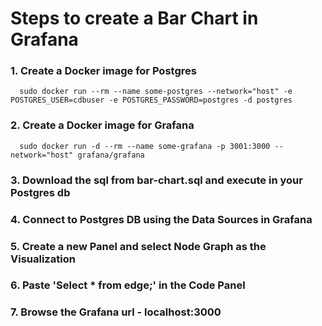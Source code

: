 # Steps to create a Bar Chart in Grafana

### 1. Create a Docker image for Postgres
      sudo docker run --rm --name some-postgres --network="host" -e POSTGRES_USER=cdbuser -e POSTGRES_PASSWORD=postgres -d postgres
   
### 2. Create a Docker image for Grafana
      sudo docker run -d --rm --name some-grafana -p 3001:3000 --network="host" grafana/grafana
### 3. Download the sql from bar-chart.sql and execute in your Postgres db

### 4. Connect to Postgres DB using the Data Sources in Grafana 

### 5. Create a new Panel and select Node Graph as the Visualization

### 6. Paste 'Select * from edge;' in the Code Panel

### 7. Browse the Grafana url - localhost:3000
